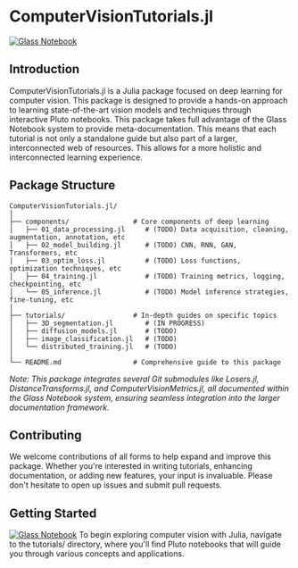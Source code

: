 # ComputerVisionTutorials.jl
[![Glass Notebook](https://img.shields.io/badge/Docs-Glass%20Notebook-aquamarine.svg)](https://glassnotebook.io/r/DxnIPJnIqpEqiQnJgqiBP/index.jl)

## Introduction
ComputerVisionTutorials.jl is a Julia package focused on deep learning for computer vision. This package is designed to provide a hands-on approach to learning state-of-the-art vision models and techniques through interactive Pluto notebooks. This package takes full advantage of the Glass Notebook system to provide meta-documentation. This means that each tutorial is not only a standalone guide but also part of a larger, interconnected web of resources. This allows for a more holistic and interconnected learning experience.

## Package Structure
```
ComputerVisionTutorials.jl/
│
├── components/                # Core components of deep learning
│   ├── 01_data_processing.jl     # (TODO) Data acquisition, cleaning, augmentation, annotation, etc
│   ├── 02_model_building.jl      # (TODO) CNN, RNN, GAN, Transformers, etc
│   ├── 03_optim_loss.jl          # (TODO) Loss functions, optimization techniques, etc
│   ├── 04_training.jl            # (TODO) Training metrics, logging, checkpointing, etc
│   └── 05_inference.jl           # (TODO) Model inference strategies, fine-tuning, etc
│
├── tutorials/                 # In-depth guides on specific topics
│   ├── 3D_segmentation.jl        # (IN PROGRESS)
│   ├── diffusion_models.jl       # (TODO)
│   ├── image_classification.jl   # (TODO)
│   └── distributed_training.jl   # (TODO)
│
└── README.md                  # Comprehensive guide to this package
```

*Note: This package integrates several Git submodules like Losers.jl, DistanceTransforms.jl, and ComputerVisionMetrics.jl, all documented within the Glass Notebook system, ensuring seamless integration into the larger documentation framework.*

## Contributing
We welcome contributions of all forms to help expand and improve this package. Whether you're interested in writing tutorials, enhancing documentation, or adding new features, your input is invaluable. Please don't hesitate to open up issues and submit pull requests.

## Getting Started
[![Glass Notebook](https://img.shields.io/badge/Docs-Glass%20Notebook-aquamarine.svg)](https://glassnotebook.io/r/DxnIPJnIqpEqiQnJgqiBP/index.jl)
To begin exploring computer vision with Julia, navigate to the tutorials/ directory, where you'll find Pluto notebooks that will guide you through various concepts and applications.

